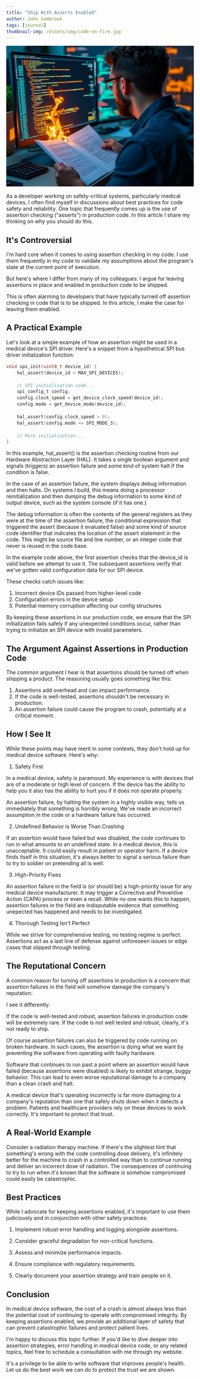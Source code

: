 ```yaml
---
title: "Ship With Asserts Enabled"
author: John Sambrook
tags: [journal]
thumbnail-img: /assets/img/code-on-fire.jpg
---
```


![Code in flames](/assets/img/code-on-fire.jpg "Code going up in flames")

As a developer working on safety-critical systems, particularly
medical devices, I often find myself in discussions about best
practices for code safety and reliability. One topic that frequently
comes up is the use of assertion checking ("asserts") in production
code. In this article I share my thinking on why you should do this.

## It's Controversial

I'm hard core when it comes to using assertion checking in my code. I
use them frequently in my code to validate my assumptions about the
program's state at the current point of execution.

But here's where I differ from many of my colleagues: I argue for
leaving assertions in place and enabled in production code to be
shipped.

This is often alarming to developers that have typically turned off
assertion checking in code that is to be shipped. In this article, I
make the case for leaving them enabled.

## A Practical Example

Let's look at a simple example of how an assertion might be used in a
medical device's SPI driver. Here's a snippet from a hypothetical SPI
bus driver initialization function:

```c
void spi_init(uint8_t device_id) {
    hal_assert(device_id < MAX_SPI_DEVICES);

    // SPI initialization code...
    spi_config_t config;
    config.clock_speed = get_device_clock_speed(device_id);
    config.mode = get_device_mode(device_id);

    hal_assert(config.clock_speed > 0);
    hal_assert(config.mode <= SPI_MODE_3);

    // More initialization...
}
```

In this example, hal_assert() is the assertion checking routine from
our Hardware Abstraction Layer (HAL). It takes a single boolean
argument and signals (triggers) an assertion failure and some kind of
system halt if the condition is false.

In the case of an assertion failure, the system displays debug
information and then halts. On systems I build, this means doing a
processor reinitialization and then dumping the debug information
to some kind of output device, such as the system console (if it has
one.)

The debug information is often the contents of the general registers
as they were at the time of the assertion failure, the conditional
expression that triggered the assert (because it evaluated false) and
some kind of source code identifier that indicates the location of the
assert statement in the code. This might be source file and line
number, or an integer code that never is reused in the code base.

In the example code above, the first assertion checks that the
device_id is valid before we attempt to use it. The subsequent
assertions verify that we've gotten valid configuration data for our
SPI device.

These checks catch issues like:

1. Incorrect device IDs passed from higher-level code
2. Configuration errors in the device setup
3. Potential memory corruption affecting our config structures

By keeping these assertions in our production code, we ensure that the
SPI initialization fails safely if any unexpected conditions occur,
rather than trying to initialize an SPI device with invalid
parameters.

## The Argument Against Assertions in Production Code

The common argument I hear is that assertions should be turned off
when shipping a product. The reasoning usually goes something like
this:

1. Assertions add overhead and can impact performance.
2. If the code is well-tested, assertions shouldn't be necessary in
   production.
3. An assertion failure could cause the program to crash, potentially
   at a critical moment.

## How I See It

While these points may have merit in some contexts, they don't hold up
for medical device software. Here's why:

1. Safety First

In a medical device, safety is paramount. My experience is with
devices that are of a moderate or high level of concern. If the
device has the ability to help you it also has the ability to hurt
you if it does not operate properly.

An assertion failure, by halting the system in a highly visible way,
tells us immediately that something is horribly wrong. We've made an
incorrect assumption in the code or a hardware failure has occurred.

2. Undefined Behavior is Worse Than Crashing

If an assertion would have failed but was disabled, the code continues
to run in what amounts to an undefined state. In a medical device, this
is unacceptable. It could easily result in patient or operator harm.
If a device finds itself in this situation, it's always better to signal
a serious failure than to try to soldier on pretending all is well.

3. High-Priority Fixes

An assertion failure in the field is (or should be) a high-priority
issue for any medical device manufacturer. It may trigger a Corrective
and Preventive Action (CAPA) process or even a recall. While no one
wants this to happen, assertion failures in the field are indisputable
evidence that something unepected has happened and needs to be
investigated.

4. Thorough Testing Isn't Perfect

While we strive for comprehensive testing, no testing regime is
perfect. Assertions act as a last line of defense against unforeseen
issues or edge cases that slipped through testing.

## The Reputational Concern

A common reason for turning off assertions in production is a concern
that assertion failures in the field will somehow damage the company's
reputation.

I see it differently.

If the code is well-tested and robust, assertion failures in
production code will be extremely rare. If the code is not well tested
and robust, clearly, it's not ready to ship.

Of course assertion failures can also be triggered by code running on
broken hardware. In such cases, the assertion is doing what we want by
preventing the software from operating with faulty hardware.

Software that continues to run past a point where an assertion would
have failed (because assertions were disabled) is likely to exhibit
strange, buggy behavior. This can lead to even worse reputational
damage to a company than a clean crash and halt.

A medical device that's operating incorrectly is far more damaging to
a company's reputation than one that safely shuts down when it detects
a problem. Patients and healthcare providers rely on these devices to
work correctly. It's important to protect that trust.

## A Real-World Example

Consider a radiation therapy machine. If there's the slightest hint
that something's wrong with the code controlling dose delivery, it's
infinitely better for the machine to crash in a controlled way than to
continue running and deliver an incorrect dose of radiation. The
consequences of continuing to try to run when it's known that the
software is somehow compromised could easily be catastrophic.

## Best Practices

While I advocate for keeping assertions enabled, it's important to use
them judiciously and in conjunction with other safety practices:

1. Implement robust error handling and logging alongside assertions.

2. Consider graceful degradation for non-critical functions.

3. Assess and minimize performance impacts.

4. Ensure compliance with regulatory requirements.

5. Clearly document your assertion strategy and train people on it.

## Conclusion

In medical device software, the cost of a crash is almost always less
than the potential cost of continuing to operate with compromised
integrity. By keeping assertions enabled, we provide an additional
layer of safety that can prevent catastrophic failures and protect
patient lives.

I'm happy to discuss this topic further. If you'd like to dive
deeper into assertion strategies, error handling in medical device
code, or any related topics, feel free to schedule a consultation with
me through my website.

It's a privilege to be able to write software that improves people's
health. Let us do the best work we can do to protect the trust we are
shown.

